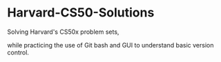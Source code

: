 # Harvard-CS50-Solutions
Solving Harvard's CS50x problem sets, 

while practicing the use of Git bash and GUI to understand basic version control.
